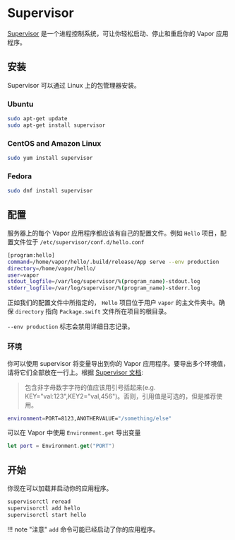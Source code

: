 # Supervisor

[Supervisor](http://supervisord.org) 是一个进程控制系统，可让你轻松启动、停止和重启你的 Vapor 应用程序。

## 安装

Supervisor 可以通过 Linux 上的包管理器安装。

### Ubuntu

```sh
sudo apt-get update
sudo apt-get install supervisor
```

### CentOS and Amazon Linux

```sh
sudo yum install supervisor
```

### Fedora

```sh
sudo dnf install supervisor
```

## 配置

服务器上的每个 Vapor 应用程序都应该有自己的配置文件。例如 `Hello` 项目，配置文件位于 `/etc/supervisor/conf.d/hello.conf`

```sh
[program:hello]
command=/home/vapor/hello/.build/release/App serve --env production
directory=/home/vapor/hello/
user=vapor
stdout_logfile=/var/log/supervisor/%(program_name)-stdout.log
stderr_logfile=/var/log/supervisor/%(program_name)-stderr.log
```

正如我们的配置文件中所指定的， `Hello` 项目位于用户 `vapor` 的主文件夹中。确保 `directory` 指向 `Package.swift` 文件所在项目的根目录。

`--env production` 标志会禁用详细日志记录。

### 环境

你可以使用 supervisor 将变量导出到你的 Vapor 应用程序。要导出多个环境值，请将它们全部放在一行上。根据 [Supervisor 文档](http://supervisord.org/configuration.html#program-x-section-values):

> 包含非字母数字字符的值应该用引号括起来(e.g. KEY="val:123",KEY2="val,456")。否则，引用值是可选的，但是推荐使用。

```sh
environment=PORT=8123,ANOTHERVALUE="/something/else"
```

可以在 Vapor 中使用 `Environment.get` 导出变量

```swift
let port = Environment.get("PORT")
```

## 开始

你现在可以加载并启动你的应用程序。

```sh
supervisorctl reread
supervisorctl add hello
supervisorctl start hello
```

!!! note "注意" 
	`add` 命令可能已经启动了你的应用程序。
